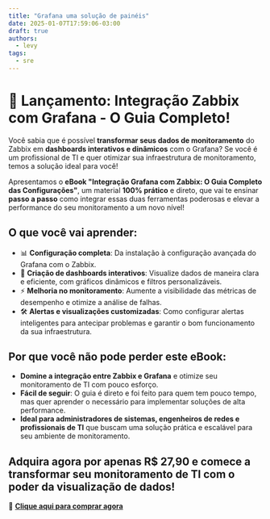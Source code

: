 ```yaml
---
title: "Grafana uma solução de painéis"
date: 2025-01-07T17:59:06-03:00
draft: true
authors:
  - levy
tags:
  - sre
---
```


# 🚀 **Lançamento: Integração Zabbix com Grafana - O Guia Completo!**

Você sabia que é possível **transformar seus dados de monitoramento** do Zabbix em **dashboards interativos e dinâmicos** com o Grafana? Se você é um profissional de TI e quer otimizar sua infraestrutura de monitoramento, temos a solução ideal para você!

Apresentamos o **eBook "Integração Grafana com Zabbix: O Guia Completo das Configurações"**, um material **100% prático** e direto, que vai te ensinar **passo a passo** como integrar essas duas ferramentas poderosas e elevar a performance do seu monitoramento a um novo nível!

## **O que você vai aprender:**
- 📊 **Configuração completa**: Da instalação à configuração avançada do Grafana com o Zabbix.
- 🎯 **Criação de dashboards interativos**: Visualize dados de maneira clara e eficiente, com gráficos dinâmicos e filtros personalizáveis.
- ⚡ **Melhoria no monitoramento**: Aumente a visibilidade das métricas de desempenho e otimize a análise de falhas.
- 🛠️ **Alertas e visualizações customizadas**: Como configurar alertas inteligentes para antecipar problemas e garantir o bom funcionamento da sua infraestrutura.

## **Por que você não pode perder este eBook:**
- **Domine a integração entre Zabbix e Grafana** e otimize seu monitoramento de TI com pouco esforço.
- **Fácil de seguir**: O guia é direto e foi feito para quem tem pouco tempo, mas quer aprender o necessário para implementar soluções de alta performance.
- **Ideal para administradores de sistemas, engenheiros de redes e profissionais de TI** que buscam uma solução prática e escalável para seu ambiente de monitoramento.

## **Adquira agora por apenas R$ 27,90** e comece a transformar seu monitoramento de TI com o poder da visualização de dados!

🔗 **[Clique aqui para comprar agora](#)**

